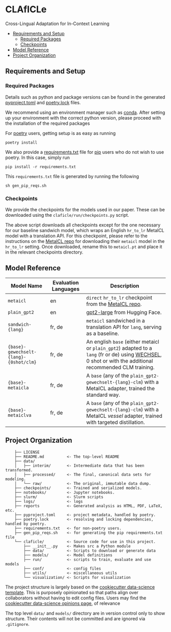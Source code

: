 # CLAfICLe

Cross-Lingual Adaptation for In-Context Learning

<!-- vim-markdown-toc GFM -->

* [Requirements and Setup](#requirements-and-setup)
    * [Required Packages](#required-packages)
    * [Checkpoints](#checkpoints)
* [Model Reference](#model-reference)
* [Project Organization](#project-organization)

<!-- vim-markdown-toc -->

## Requirements and Setup

### Required Packages

Details such as python and package versions can be found in the generated
[pyproject.toml](pyproject.toml) and [poetry.lock](poetry.lock) files.

We recommend using an environment manager such as
[conda](https://docs.conda.io/en/latest/). After setting up your environment
with the correct python version, please proceed with the installation of the
required packages

For [poetry](https://python-poetry.org/) users, getting setup is as easy as
running

```terminal
poetry install
```

We also provide a [requirements.txt](requirements.txt) file for
[pip](https://pypi.org/project/pip/) users who do not wish to use poetry. In
this case, simply run

```terminal
pip install -r requirements.txt
```

This `requirements.txt` file is generated by running the following

```terminal
sh gen_pip_reqs.sh
```

### Checkpoints

We provide the checkpoints for the models used in our paper. These can be
downloaded using the `claficle/run/checkpoints.py` script.

The above script downloads all checkpoints except for the one necessary for our
baseline sandwich model, which wraps an English `hr_to_lr` MetaICL model with a
translation API. For this checkpoint, please refer to the instructions on the
[MetaICL repo](https://github.com/facebookresearch/MetaICL) for downloading
their `metaicl` model in the `hr_to_lr` setting. Once downloaded, rename this to
`metaicl.pt` and place it in the relevant checkpoints directory.

## Model Reference

| **Model Name**                         | **Evaluation Languages** | **Description**                                                                                                                                                                              |
| -------------------------------------- | ------------------------ | -------------------------------------------------------------------------------------------------------------------------------------------------------------------------------------------- |
| `metaicl`                              | en                       | `direct` `hr_to_lr` checkpoint from the [MetaICL repo](https://github.com/facebookresearch/MetaICL).                                                                                         |
| `plain_gpt2`                           | en                       | [gpt2-large](https://huggingface.co/gpt2-large) from Hugging Face.                                                                                                                           |
| `sandwich-{lang}`                      | fr, de                   | `metaicl` sandwiched in a translation API for `lang`, serving as a baseline.                                                                                                                 |
| `{base}-gewechselt-{lang}-{0shot/clm}` | fr, de                   | An english `base` (either metaicl or `plain_gpt2`) adapted to a `lang` (fr or de) using [WECHSEL](https://github.com/CPJKU/wechsel), 0 shot or with the additional recommended CLM training. |
| `{base}-metaicla`                      | fr, de                   | A `base` (any of the `plain_gpt2-gewechselt-{lang}-clm`) with a MetaICL adapter, trained the standard way.                                                                                   |
| `{base}-metaiclva`                     | fr, de                   | A `base` (any of the `plain_gpt2-gewechselt-{lang}-clm`) with a MetaICL _vessel_ adapter, trained with targeted distillation.                                                                |

## Project Organization

```plaintext
    ├── LICENSE
    ├── README.md          <- The top-level README
    ├── data/
    │   ├── interim/       <- Intermediate data that has been transformed.
    │   ├── processed/     <- The final, canonical data sets for modeling.
    │   └── raw/           <- The original, immutable data dump.
    ├── checkpoints/       <- Trained and serialized models.
    ├── notebooks/         <- Jupyter notebooks.
    ├── slurm/             <- Slurm scripts
    ├── logs/              <- logs
    ├── reports            <- Generated analysis as HTML, PDF, LaTeX, etc.
    ├── pyproject.toml     <- project metadata, handled by poetry.
    ├── poetry.lock        <- resolving and locking dependencies, handled by poetry.
    ├── requirements.txt   <- for non-poetry users.
    ├── gen_pip_reqs.sh    <- for generating the pip requirements.txt file
    └── claficle/          <- Source code for use in this project.
        ├── __init__.py    <- Makes src a Python module
        ├── data/          <- Scripts to download or generate data
        ├── models/        <- Model definitions
        ├── run/           <- scripts to train, evaluate and use models
        ├── conf/          <- config files
        ├── utils/         <- miscellaneous utils
        └── visualization/ <- Scripts for visualization
```

The project structure is largely based on the
[cookiecutter data-science template](https://github.com/drivendata/cookiecutter-data-science).
This is purposely opinionated so that paths align over collaborators without
having to edit config files. Users may find the
[cookiecutter data-science opinions page](http://drivendata.github.io/cookiecutter-data-science/#opinions),
of relevance

The top level `data/` and `models/` directory are in version control only to
show structure. Their contents will not be committed and are ignored via
`.gitignore`.
